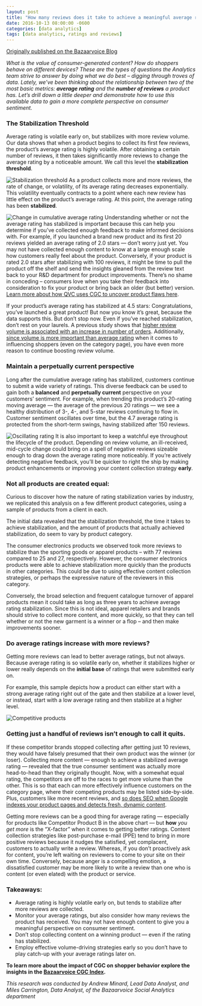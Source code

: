 ```yaml
---
layout: post
title: "How many reviews does it take to achieve a meaningful average rating?"
date: 2016-10-13 08:00:00 -0600
categories: [data analytics]
tags: [data analytics, ratings and reviews]
---
```


<a href="http://blog.bazaarvoice.com/2016/10/13/many-reviews-take-achieve-meaningful-average-rating/" target="_blank" title="Bazaarvoice Blog">Originally published on the Bazaarvoice Blog</a>

_What is the value of consumer-generated content? How do shoppers behave on different devices? These are the types of questions the Analytics team strive to answer by doing what we do best – digging through troves of data. Lately, we’ve been thinking about the relationship between two of the most basic metrics: **average rating** and the **number of reviews** a product has. Let’s drill down a little deeper and demonstrate how to use this available data to gain a more complete perspective on consumer sentiment._

### The Stabilization Threshold

Average rating is volatile early on, but stabilizes with more review volume. Our data shows that when a product begins to collect its first few reviews, the product’s average rating is highly volatile. After obtaining a certain number of reviews, it then takes significantly more reviews to change the average rating by a noticeable amount. We call this level the **stabilization threshold**.

![Stabilization threshold](/images/SA_BlogPost_Charts-01.png)
As a product collects more and more reviews, the rate of change, or volatility, of its average rating decreases exponentially. This volatility eventually contracts to a point where each new review has little effect on the product’s average rating. At this point, the average rating has been **stabilized**.

![Change in cumulative average rating](/images/SA_BlogPost_Charts-02.png)
Understanding whether or not the average rating has stabilized is important because this can help you determine if you’ve collected enough feedback to make informed decisions with. For example, if you launched a brand new product and its first 20 reviews yielded an average rating of 2.0 stars — don’t worry just yet. You may not have collected enough content to know at a large enough scale how customers really feel about the product. Conversely, if your product is rated 2.0 stars after stabilizing with 100 reviews, it might be time to pull the product off the shelf and send the insights gleaned from the review text back to your R&D department for product improvements. There’s no shame in conceding – consumers love when you take their feedback into consideration to fix your product or bring back an older (but better) version. <a href="http://www.bazaarvoice.com/case-studies/Customer-opinions-help-QVC-UK-improve-products-and-sell-more.html" target="_blank">Learn more about how QVC uses CGC to uncover product flaws here</a>.

If your product’s average rating has stabilized at 4.5 stars: Congratulations, you’ve launched a great product! But now you know it’s great, because the data supports this. But don’t stop now. Even if you’ve reached stabilization, don’t rest on your laurels. A previous study shows that <a href="http://www.bazaarvoice.com/case-studies/Higher-review-volume-and-average-rating-correlate-with-order-increases.html" target="_blank">higher review volume is associated with an increase in number of orders</a>. Additionally, <a href="http://blog.bazaarvoice.com/2014/12/19/bazaarvoice-served-2-9-billion-review-impressions-black-friday-cyber-monday/" target="_blank">since volume is more important than average rating</a> when it comes to influencing shoppers (even on the category page), you have even more reason to continue boosting review volume.

### Maintain a perpetually current perspective

Long after the cumulative average rating has stabilized, customers continue to submit a wide variety of ratings. This diverse feedback can be used to gain both a **balanced** and **perpetually current** perspective on your customers’ sentiment. For example, when trending this product’s 20-rating moving average — the average of the previous 20 ratings — we see a healthy distribution of 3-, 4-, and 5-star reviews continuing to flow in. Customer sentiment oscillates over time, but the 4.7 average rating is protected from the short-term swings, having stabilized after 150 reviews.

![Oscillating rating](/images/SA_BlogPost_Charts-03.png)
It is also important to keep a watchful eye throughout the lifecycle of the product. Depending on review volume, an ill-received, mid-cycle change could bring on a spell of negative reviews sizeable enough to drag down the average rating more noticeably. If you’re actively detecting negative feedback, you’ll be quicker to right the ship by making product enhancements or improving your content collection strategy **early**.

### Not all products are created equal:
Curious to discover how the nature of rating stabilization varies by industry, we replicated this analysis on a few different product categories, using a sample of products from a client in each.

The initial data revealed that the stabilization threshold, the time it takes to achieve stabilization, and the amount of products that actually achieved stabilization, do seem to vary by product category.

The consumer electronics products we observed took more reviews to stabilize than the sporting goods or apparel products – with 77 reviews compared to 25 and 27, respectively. However, the consumer electronics products were able to achieve stabilization more quickly than the products in other categories. This could be due to using effective content collection strategies, or perhaps the expressive nature of the reviewers in this category.

Conversely, the broad selection and frequent catalogue turnover of apparel products mean it could take as long as three years to achieve average rating stabilization. Since this is not ideal, apparel retailers and brands should strive to collect more content, and more quickly, so that they can tell whether or not the new garment is a winner or a flop – and then make improvements sooner.

### Do average ratings increase with more reviews?
Getting more reviews can lead to better average ratings, but not always. Because average rating is so volatile early on, whether it stabilizes higher or lower really depends on the **initial base** of ratings that were submitted early on.

For example, this sample depicts how a product can either start with a strong average rating right out of the gate and then stabilize at a lower level, or instead, start with a low average rating and then stabilize at a higher level.

![Competitive products](/images/SA_BlogPost_Charts-04.png)

### Getting just a handful of reviews isn’t enough to call it quits.

If these competitor brands stopped collecting after getting just 10 reviews, they would have falsely presumed that their own product was the winner (or loser). Collecting more content — enough to achieve a stabilized average rating — revealed that the true consumer sentiment was actually more head-to-head than they originally thought. Now, with a somewhat equal rating, the competitors are off to the races to get more volume than the other. This is so that each can more effectively influence customers on the category page, where their competing products may be listed side-by-side. Plus, customers like more recent reviews, and <a href="http://www.bazaarvoice.com/case-studies/Spotlights-extends-SEO-benefits-of-Ratings--Reviews-to-category-like-pages.html" target="_blank">so does SEO when Google indexes your product pages and detects fresh, dynamic content</a>.

Getting more reviews can be a good thing for average rating — especially for products like Competitor Product B in the above chart — but **how** _you get more_ is the “X-factor” when it comes to getting better ratings. Content collection strategies like post-purchase e-mail (PPE) tend to bring in more positive reviews because it nudges the satisfied, yet complacent, customers to actually write a review. Whereas, if you don’t proactively ask for content, you’re left waiting on reviewers to come to your site on their own time. Conversely, because anger is a compelling emotion, a dissatisfied customer may be more likely to write a review than one who is content (or even elated) with the product or service.

### Takeaways:
* Average rating is highly volatile early on, but tends to stabilize after more reviews are collected.
* Monitor your average ratings, but also consider how many reviews the product has received. You may not have enough content to give you a meaningful perspective on consumer sentiment.
* Don’t stop collecting content on a winning product — even if the rating has stabilized.
* Employ effective volume-driving strategies early so you don’t have to play catch-up with your average ratings later on.

**To learn more about the impact of CGC on shopper behavior explore the insights in the <a href="http://www.bazaarvoice.com/cgcindex/" target="_blank">Bazaarvoice CGC Index</a>.**

_This research was conducted by Andrew Minard, Lead Data Analyst, and Miles Carrington, Data Analyst, of the Bazaarvoice Social Analytics department_

